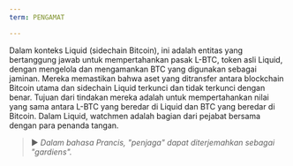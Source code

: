 ```yaml
---
term: PENGAMAT

---
```

Dalam konteks Liquid (sidechain Bitcoin), ini adalah entitas yang bertanggung jawab untuk mempertahankan pasak L-BTC, token asli Liquid, dengan mengelola dan mengamankan BTC yang digunakan sebagai jaminan. Mereka memastikan bahwa aset yang ditransfer antara blockchain Bitcoin utama dan sidechain Liquid terkunci dan tidak terkunci dengan benar. Tujuan dari tindakan mereka adalah untuk mempertahankan nilai yang sama antara L-BTC yang beredar di Liquid dan BTC yang beredar di Bitcoin. Dalam Liquid, watchmen adalah bagian dari pejabat bersama dengan para penanda tangan.

> ► *Dalam bahasa Prancis, "penjaga" dapat diterjemahkan sebagai "gardiens".*